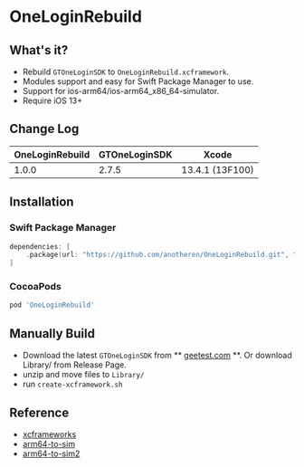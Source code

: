 # OneLoginRebuild

## What's it?

* Rebuild `GTOneLoginSDK` to `OneLoginRebuild.xcframework`.
* Modules support and easy for Swift Package Manager to use.
* Support for ios-arm64/ios-arm64_x86_64-simulator.
* Require iOS 13+

## Change Log
| OneLoginRebuild | GTOneLoginSDK | Xcode |
| ----- | ----- | ----- |
| 1.0.0 | 2.7.5 | 13.4.1 (13F100) |

## Installation

### Swift Package Manager

```swift
dependencies: [
    .package(url: "https://github.com/anotheren/OneLoginRebuild.git", from: "1.0.0")
]
```

### CocoaPods

```ruby
pod 'OneLoginRebuild'
```

## Manually Build

* Download the latest `GTOneLoginSDK` from ** [geetest.com](https://docs.geetest.com/onelogin/changelog/ios) **.
Or download Library/ from Release Page.
* unzip and move files to `Library/`
* run `create-xcframework.sh`

## Reference

* [xcframeworks](https://github.com/bielikb/xcframeworks)
* [arm64-to-sim](https://github.com/bogo/arm64-to-sim)
* [arm64-to-sim2](https://github.com/luosheng/arm64-to-sim)
